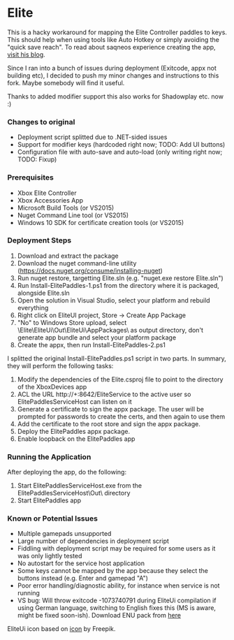 # Elite

This is a hacky workaround for mapping the Elite Controller paddles to keys. This should help when using tools like Auto Hotkey or simply avoiding the "quick save reach". To read about saqneos experience creating the app, [visit his blog](http://shawnquereshi.com/2016/02/binding-the-elite-controller-paddles-to-the-keyboard/).

Since I ran into a bunch of issues during deployment (Exitcode, appx not building etc), I decided to push my minor changes and instructions to this fork. Maybe somebody will find it useful.

Thanks to added modifier support this also works for Shadowplay etc. now :)

### Changes to original
* Deployment script splitted due to .NET-sided issues
* Support for modifier keys (hardcoded right now; TODO: Add UI buttons)
* Configuration file with auto-save and auto-load (only writing right now; TODO: Fixup)

### Prerequisites
* Xbox Elite Controller
* Xbox Accessories App
* Microsoft Build Tools (or VS2015)
* Nuget Command Line tool (or VS2015)
* Windows 10 SDK for certificate creation tools (or VS2015)

### Deployment Steps
1. Download and extract the package
2. Download the nuget command-line utility (https://docs.nuget.org/consume/installing-nuget)
3. Run nuget restore, targetting Elite.sln (e.g. "nuget.exe restore Elite.sln")
4. Run Install-ElitePaddles-1.ps1 from the directory where it is packaged, alongside Elite.sln
5. Open the solution in Visual Studio, select your platform and rebuild everything
6. Right click on EliteUI project, Store -> Create App Package
7. "No" to Windows Store upload, select \Elite\EliteUi\Out\EliteUi\AppPackages\ as output directory, don't generate app bundle and select your platform package
8. Create the appx, then run Install-ElitePaddles-2.ps1

I splitted the original Install-ElitePaddles.ps1 script in two parts. In summary, they will perform the following tasks:

1. Modify the dependencies of the Elite.csproj file to point to the directory of the XboxDevices app
2. ACL the URL http://+:8642/EliteService to the active user so ElitePaddlesServiceHost can listen on it
3. Generate a certificate to sign the appx package. The user will be prompted for passwords to create the certs, and then again to use them
4. Add the certificate to the root store and sign the appx package.
5. Deploy the ElitePaddles appx package.
6. Enable loopback on the ElitePaddles app

### Running the Application

After deploying the app, do the following:

1. Start ElitePaddlesServiceHost.exe from the ElitePaddlesServiceHost\Out\ directory
2. Start ElitePaddles app

### Known or Potential Issues
* Multiple gamepads unsupported
* Large number of dependencies in deployment script
* Fiddling with deployment script may be required for some users as it was only lightly tested
* No autostart for the service host application
* Some keys cannot be mapped by the app because they select the buttons instead (e.g. Enter and gamepad "A")
* Poor error handling/diagnostic ability, for instance when service is not running
* VS bug: Will throw exitcode -1073740791 during EliteUi compilation if using German language, switching to English fixes this (MS is aware, might be fixed soon-ish). Download ENU pack from [here](https://www.microsoft.com/en-US/download/details.aspx?id=48157)

EliteUi icon based on [icon](http://www.flaticon.com/free-icon/xbox-one-wireless-control_37649) by Freepik.